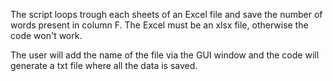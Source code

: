 The script loops trough each sheets of an Excel file and save the number of words present in column F. 
The Excel must be an xlsx file, otherwise the code won't work. 

The user will add the name of the file via the GUI window and the code will generate a txt file where all the data is saved. 
